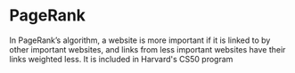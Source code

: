 # PageRank
In PageRank’s algorithm, a website is more important if it is linked to by other important websites, and links from less important websites have their links weighted less.
It is included in Harvard's CS50 program 
